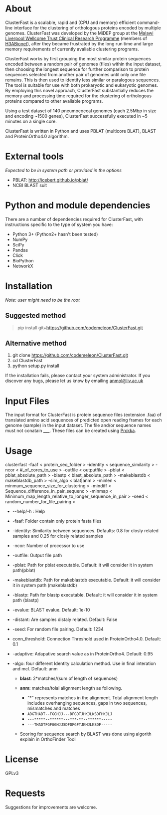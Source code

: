 # About

ClusterFast is a scalable, rapid and (CPU and memory) efficient command-line interface for the clustering of orthologous proteins encoded by multiple genomes. ClusterFast was developed by the MiDEP group at the [Malawi Liverpool Wellcome Trust Clinical Research Programme](http://www.mlw.medcol.mw/) (members of [H3ABionet](http://www.h3abionet.org/)), after they became frustrated by the long run time and large memory requirements of currently avaliable clustering programs.

ClusterFast works by first grouping the most similar protein sequences encoded between a random pair of genomes (files) within the input dataset, then choosing the longest sequence for further comparison to protein sequences selected from another pair of genomes until only one file remains. This is then used to identify less similar or paralogous sequences. The tool is suitable for use with both prokaryotic and eukaryotic genomes. By employing this novel approach, ClusterFast substantially reduces the memory and processing time required for the clustering of orthologous proteins compared to other avaliable programs.

Using a test dataset of 140 pneumococcal genomes (each 2.5Mbp in size and encoding ~1500 genes), ClusterFast successfully executed in ~5 minutes on a single core.

ClusterFast is written in Python and uses PBLAT (multicore BLAT), BLAST and ProteinOrtho4.0 algorithm.

# External tools

_Expected to be in system path or provided in the options_
- PBLAT: <http://icebert.github.io/pblat/>
- NCBI BLAST suit

# Python and module dependencies

There are a number of dependencies required for ClusterFast, with instructions specific to the type of system you have:

- Python 3+ (Python2+ hasn't been tested)
- NumPy
- SciPy
- Pandas
- Click
- BioPython
- NetworkX

# Installation
_Note: user might need to be the root_

## Suggested method
> pip install git+https://github.com/codemeleon/ClusterFast.git

## Alternative method
1. git clone https://github.com/codemeleon/ClusterFast.git
2. cd ClusterFast
3. python setup.py install


If the installation fails, please contact your system administrator. If you discover any bugs, please let us know by emailing anmol@liv.ac.uk

# Input Files

The input format for ClusterFast is protein sequence files (extension .faa) of translated amino acid sequences of predicted open reading frames for each genome (sample) in the input dataset. The file and/or sequence names must not conatain  **___**. These files can be created using [Prokka](https://github.com/tseemann/prokka).

# Usage

clusterfast -faaf < protein_seq_folder > -identity < sequence_similarity > -ncor < #_of_cores_to_use > -outfile < outputfile > -pblat < pblat_absolute_path > -blastp < blast_absolute_path > -makeblastdb < makeblastdb_path > -sim_algo < blat|anm > -minlen < minmum_sequence_size_for_clustering > -mindiff < Sequence_difference_in_pair_sequenc > -minmap < Minimum_map_length_relative_to_longer_sequence_in_pair > -seed < random_number_for_file_pairing >


- --help/-h : Help
- -faaf: Folder contain only protein fasta files
- -identity: Similarity between sequences. Defaults: 0.8 for closly related samples and 0.25 for closly related samples
- -ncor: Number of processor to use
- -outfile: Output file path
- -pblat: Path for pblat executable. Default: it will consider it in system path(pblat)
- -makeblastdb: Path for makeblastdb executable. Default: it will consider it in system path (makeblastdb)
- -blastp: Path for blastp executable. Default: it will consider it in system path (blastp)
- -evalue: BLAST evalue. Default: 1e-10
- -distant: Are samples distaly related. Default: False
- -seed: For random file pairing. Default: 1234
- conn_threshold: Connection Threshold used in ProteinOrtho4.0. Default: 0.1
- -adaptive: Adapative search value as in ProteinOrtho4. Default: 0.95
- -algo: four different Identity calculation method. Use in final interation and mcl. Default: anm

  - **blast**: 2*matches/(sum of length of sequences)
  - **anm**: matches/tolal alignment length as following.

    - "*" represents matches in the alignment. Total alignment length includes overhanging sequences, gaps in two sequences, mismatches and matches
    - `ADGTHADT--FGGHJJ---DFGDTJHKJLKSDFHKJLJ`
    - `---*****--******---***-**--******-----`
    - `---THADTFGFGGHJJSDFDFGFTJKHJLKSDF-----`
  - Scoring for sequence search by BLAST was done using algorith explain in OrthoFinder Tool

# License

GPLv3

# Requests

Suggestions for improvements are welcome.
